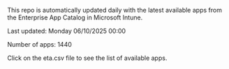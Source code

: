This repo is automatically updated daily with the latest available apps from the Enterprise App Catalog in Microsoft Intune.

Last updated: Monday 06/10/2025 00:00

Number of apps: 1440

Click on the eta.csv file to see the list of available apps.
